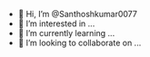 - 👋 Hi, I’m @Santhoshkumar0077
- 👀 I’m interested in ...
- 🌱 I’m currently learning ...
- 💞️ I’m looking to collaborate on ...


<!---
Santhoshkumar0077/Santhoshkumar0077 is a ✨ special ✨ repository because its `README.md` (this file) appears on your GitHub profile.
You can click the Preview link to take a look at your changes.
--->
